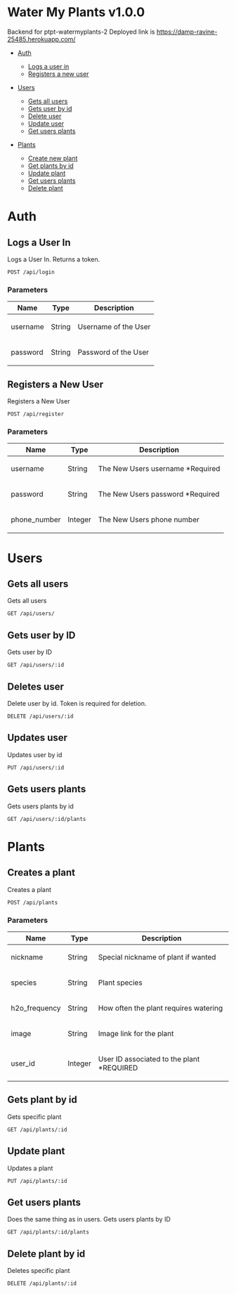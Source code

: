 # Water My Plants v1.0.0

Backend for ptpt-watermyplants-2
Deployed link is https://damp-ravine-25485.herokuapp.com/

- [Auth](#auth)
    - [Logs a user in](#logs-a-user-in)
    - [Registers a new user](#registers-a-new-user)
    
- [Users](#users)
    - [Gets all users](#gets-all-users)
    - [Gets user by id](#gets-user-by-id)
    - [Delete user](#deletes-user)
    - [Update user](#updates-user)
    - [Get users plants](#gets-users-plants)

- [Plants](#plants)
    - [Create new plant](#creates-a-plant)
    - [Get plants by id](#gets-specific-plant)
    - [Update plant](#updates-a-plant)
    - [Get users plants](#get-users-plants)
    - [Delete plant](#delete-plant-by-id)

# Auth 

## Logs a User In

<p>Logs a User In. Returns a token.</p>

    POST /api/login

### Parameters

| Name     | Type   | Description                 |
| -------- | ------ | --------------------------- |
| username | String | <p>Username of the User</p> |
| password | String | <p>Password of the User</p> |

## Registers a New User

<p>Registers a New User</p>

    POST /api/register

### Parameters

| Name         | Type    | Description                              |
| ------------ | ------- | ---------------------------------------- |
| username     | String  | <p>The New Users username \*Required</p> |
| password     | String  | <p>The New Users password \*Required</p> |
| phone_number | Integer | <p>The New Users phone number<p>         |

# Users

## Gets all users

<p>Gets all users</p>

    GET /api/users/

## Gets user by ID

<p>Gets user by ID</p>

    GET /api/users/:id

## Deletes user

<p>Delete user by id. Token is required for deletion.</p>

    DELETE /api/users/:id

## Updates user

<p>Updates user by id</p>

    PUT /api/users/:id

## Gets users plants

<p>Gets users plants by id</p>

    GET /api/users/:id/plants

# Plants 

## Creates a plant

<p>Creates a plant</p>

    POST /api/plants

### Parameters

| Name          | Type    | Description                                       |
| ------------- | ------- | ------------------------------------------------- |
| nickname      | String  | <p>Special nickname of plant if wanted</p>        |
| species       | String  | <p>Plant species</p>                              |
| h2o_frequency | String  | <p>How often the plant requires watering</p>      |
| image         | String  | <p>Image link for the plant</p>                   |
| user_id       | Integer | <p>User ID associated to the plant \*REQUIRED</p> |

## Gets plant by id

<p>Gets specific plant</p>

    GET /api/plants/:id

## Update plant

<p>Updates a plant</p>

    PUT /api/plants/:id

## Get users plants

<p>Does the same thing as in users. Gets users plants by ID</p>

    GET /api/plants/:id/plants

## Delete plant by id

<p>Deletes specific plant</p>

    DELETE /api/plants/:id
